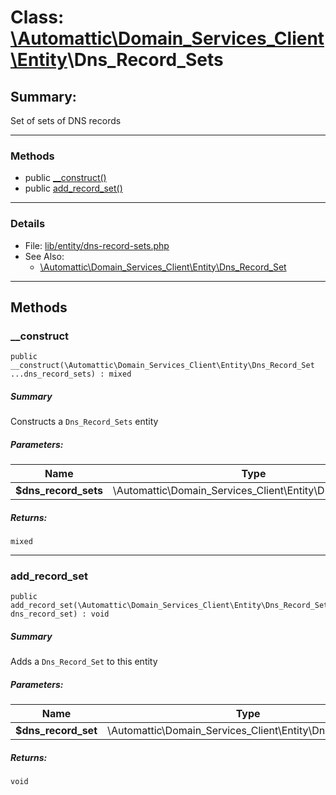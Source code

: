 # Class: [\Automattic](../namespaces/automattic.md)[\Domain_Services_Client](../namespaces/automattic-domain-services-client.md)[\Entity](../namespaces/automattic-domain-services-client-entity.md)\Dns_Record_Sets

## Summary:

Set of sets of DNS records


---

### Methods

* public [__construct()](#method___construct)
* public [add_record_set()](#method_add_record_set)

---

### Details

* File: [lib/entity/dns-record-sets.php](../../lib/entity/dns-record-sets.php)
* See Also:
  * [\Automattic\Domain_Services_Client\Entity\Dns_Record_Set](../classes/Automattic-Domain-Services-Client-Entity-Dns-Record-Set.md)

---

## Methods

<a id="method___construct"></a>
### __construct

```
public __construct(\Automattic\Domain_Services_Client\Entity\Dns_Record_Set  ...dns_record_sets) : mixed
```

##### Summary

Constructs a `Dns_Record_Sets` entity

##### Parameters:

| Name | Type | Default |
|------|------|---------|
| **$dns_record_sets** | \Automattic\Domain_Services_Client\Entity\Dns_Record_Set |  |

##### Returns:

```
mixed
```

---

<a id="method_add_record_set"></a>
### add_record_set

```
public add_record_set(\Automattic\Domain_Services_Client\Entity\Dns_Record_Set  dns_record_set) : void
```

##### Summary

Adds a `Dns_Record_Set` to this entity

##### Parameters:

| Name | Type | Default |
|------|------|---------|
| **$dns_record_set** | \Automattic\Domain_Services_Client\Entity\Dns_Record_Set |  |

##### Returns:

```
void
```

